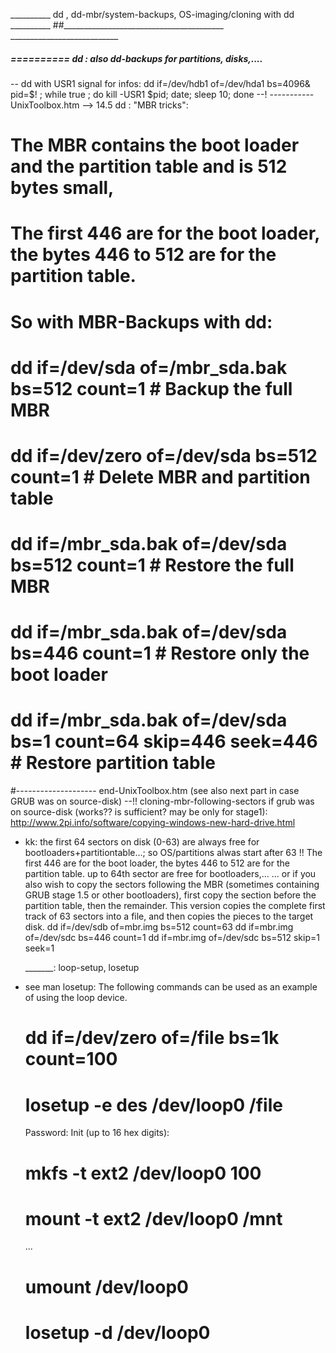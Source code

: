 __________ dd , dd-mbr/system-backups, OS-imaging/cloning with dd __________
##________________________________________  ___________________________


#####  ==========  dd : also dd-backups for partitions, disks,....
-- dd with USR1 signal for infos: 
	dd if=/dev/hdb1 of=/dev/hda1 bs=4096& pid=$! ;
	while true ; do kill -USR1 $pid; date; sleep 10; done
--! ----------- UnixToolbox.htm --> 14.5 dd : "MBR tricks":
#   The MBR contains the boot loader and the partition table and is 512 bytes small,
#   The first 446 are for the boot loader, the bytes 446 to 512 are for the partition table.
#	So with MBR-Backups with dd:
# dd if=/dev/sda of=/mbr_sda.bak bs=512 count=1       # Backup the full MBR
# dd if=/dev/zero of=/dev/sda bs=512 count=1          # Delete MBR and partition table
# dd if=/mbr_sda.bak of=/dev/sda bs=512 count=1       # Restore the full MBR
# dd if=/mbr_sda.bak of=/dev/sda bs=446 count=1       # Restore only the boot loader
# dd if=/mbr_sda.bak of=/dev/sda bs=1 count=64 skip=446 seek=446 # Restore partition table
#-------------------- end-UnixToolbox.htm (see also next part in case GRUB was on source-disk)
--!! cloning-mbr-following-sectors if grub was on source-disk (works?? is sufficient? may be only for stage1):
	http://www.2pi.info/software/copying-windows-new-hard-drive.html
- kk: the first 64 sectors on disk (0-63) are always free for bootloaders+partitiontable...; so OS/partitions alwas start after 63 !!
	The first 446 are for the boot loader, the bytes 446 to 512 are for the partition table. up to 64th sector are free for bootloaders,...
... or if you also wish to copy the sectors following the MBR (sometimes containing GRUB stage 1.5 or other bootloaders), first copy the section before the partition table, then the remainder.
   This version copies the complete first track of 63 sectors into a file, and then copies the pieces to the target disk.
dd if=/dev/sdb of=mbr.img bs=512 count=63
dd if=mbr.img of=/dev/sdc bs=446 count=1
dd if=mbr.img of=/dev/sdc bs=512 skip=1 seek=1

	_______:  loop-setup, losetup
- see man losetup:
	The following commands can be used as an example of using the loop  device.
	# dd if=/dev/zero of=/file bs=1k count=100
	# losetup -e des /dev/loop0 /file
	Password:
	Init (up to 16 hex digits):
	# mkfs -t ext2 /dev/loop0 100
	# mount -t ext2 /dev/loop0 /mnt
	 ...
	# umount /dev/loop0
	# losetup -d /dev/loop0
